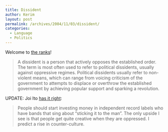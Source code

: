 ```yaml
---
title: Dissident
author: Kerim
layout: post
permalink: /archives/2004/11/03/dissident/
categories:
  - Language
  - Politics
---
```

Welcome to <a href="http://en.wikipedia.org/wiki/Dissident" onclick="_gaq.push(['_trackEvent', 'outbound-article', 'http://en.wikipedia.org/wiki/Dissident', 'the ranks']);" >the ranks</a>!

> A dissident is a person that actively opposes the established order. The term is most often used to refer to political dissidents, usually against oppressive regimes. Political dissidents usually refer to non-violent means, which can range from voicing criticism of the government to attempts to displace or overthrow the established government by achieving popular support and sparking a revolution.

UPDATE: Joi Ito <a href="http://joi.ito.com/archives/2004/11/04/looking_on_the_bright_side_of_things.html" onclick="_gaq.push(['_trackEvent', 'outbound-article', 'http://joi.ito.com/archives/2004/11/04/looking_on_the_bright_side_of_things.html', 'has it right']);" >has it right</a>:

> People should start investing money in independent record labels who have bands that sing about &#8220;sticking it to the man&#8221;. The only upside I see is that people get quite creative when they are oppressed. I predict a rise in counter-culture.


